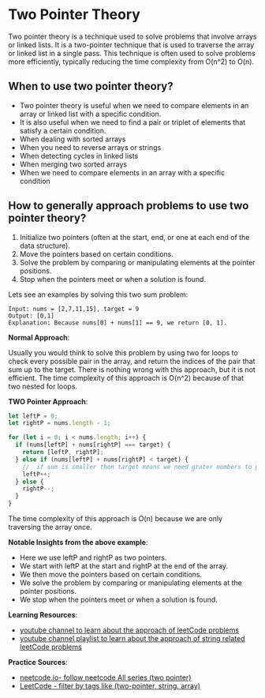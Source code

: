 # Two Pointer Theory

Two pointer theory is a technique used to solve problems that involve arrays or linked lists. It is a two-pointer technique that is used to traverse the array or linked list in a single pass. This technique is often used to solve problems more efficiently, typically reducing the time complexity from O(n^2) to O(n).

## When to use two pointer theory?

- Two pointer theory is useful when we need to compare elements in an array or linked list with a specific condition.
- It is also useful when we need to find a pair or triplet of elements that satisfy a certain condition.
- When dealing with sorted arrays
- When you need to reverse arrays or strings
- When detecting cycles in linked lists
- When merging two sorted arrays
- When we need to compare elements in an array with a specific condition

## How to generally approach problems to use two pointer theory?

1. Initialize two pointers (often at the start, end, or one at each end of the data structure).
2. Move the pointers based on certain conditions.
3. Solve the problem by comparing or manipulating elements at the pointer positions.
4. Stop when the pointers meet or when a solution is found.

Lets see an examples by solving this two sum problem:

```
Input: nums = [2,7,11,15], target = 9
Output: [0,1]
Explanation: Because nums[0] + nums[1] == 9, we return [0, 1].
```

**Normal Approach**:

Usually you would think to solve this problem by using two for loops to check every possible pair in the array, and return the indices of the pair that sum up to the target. There is nothing wrong with this approach, but it is not efficient. The time complexity of this approach is O(n^2) because of that two nested for loops.

**TWO Pointer Approach**:

```js
let leftP = 0;
let rightP = nums.length - 1;

for (let i = 0; i < nums.length; i++) {
  if (nums[leftP] + nums[rightP] === target) {
    return [leftP, rightP];
  } else if (nums[leftP] + nums[rightP] < target) {
    //  if sum is smaller then target means we need grater numbers to get that target so we increment left pointer
    leftP++;
  } else {
    rightP--;
  }
}
```

The time complexity of this approach is O(n) because we are only traversing the array once.

**Notable Insights from the above example**:

- Here we use leftP and rightP as two pointers.
- We start with leftP at the start and rightP at the end of the array.
- We then move the pointers based on certain conditions.
- We solve the problem by comparing or manipulating elements at the pointer positions.
- We stop when the pointers meet or when a solution is found.

**Learning Resources**:

- [youtube channel to learn about the approach of leetCode problems](https://www.youtube.com/@peerprogramming)
- [youtube channel playlist to learn about the approach of string related leetCode problems](https://www.youtube.com/watch?v=TtqdT_odTXY&list=PLSY-6FdfiuaXOiPj1kx8amQW1qKFuMA4R&pp=iAQB)

**Practice Sources**:

- [neetcode.io- follow neetcode All series (two pointer)](https://neetcode.io/practice)
- [LeetCode - filter by tags like (two-pointer, string, array)](https://leetcode.com/problemset/)

